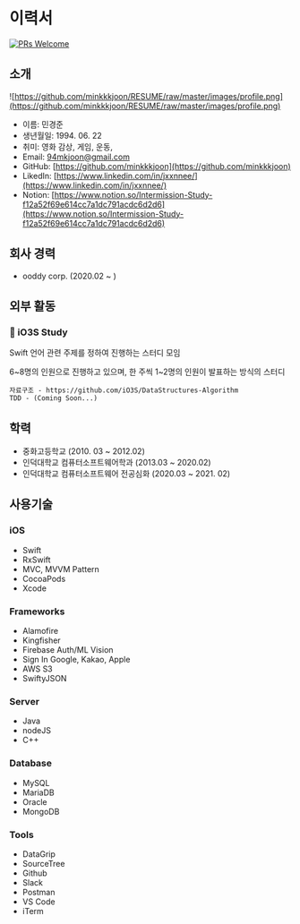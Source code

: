 # 이력서

[![PRs Welcome](https://img.shields.io/badge/PRs-welcome-brightgreen.svg?style=flat-square)](http://makeapullrequest.com)



## 소개

![https://github.com/minkkkjoon/RESUME/raw/master/images/profile.png](https://github.com/minkkkjoon/RESUME/raw/master/images/profile.png)

- 이름: 민경준
- 생년월일: 1994. 06. 22
- 취미: 영화 감상, 게임, 운동,
- Email: 94mkjoon@gmail.com
- GitHub: [https://github.com/minkkkjoon](https://github.com/minkkkjoon)
- LikedIn: [https://www.linkedin.com/in/jxxnnee/](https://www.linkedin.com/in/jxxnnee/)
- Notion: [https://www.notion.so/Intermission-Study-f12a52f69e614cc7a1dc791acdc6d2d6](https://www.notion.so/Intermission-Study-f12a52f69e614cc7a1dc791acdc6d2d6)





## 회사 경력

- ooddy corp. (2020.02 ~ )





## 외부 활동

### 📘 iO3S Study

Swift 언어 관련 주제를 정하여 진행하는 스터디 모임

6\~8명의 인원으로 진행하고 있으며, 한 주씩 1~2명의 인원이 발표하는 방식의 스터디

```
자료구조 - https://github.com/iO3S/DataStructures-Algorithm
TDD - (Coming Soon...)
```





## 학력

- 중화고등학교 
(2010. 03 ~ 2012.02)
- 인덕대학교 컴퓨터소프트웨어학과 
(2013.03 ~ 2020.02)
- 인덕대학교 컴퓨터소프트웨어 전공심화 
(2020.03 ~ 2021. 02)



## 사용기술

### iOS

- Swift
- RxSwift
- MVC, MVVM Pattern
- CocoaPods
- Xcode

### Frameworks

- Alamofire
- Kingfisher
- Firebase Auth/ML Vision
- Sign In Google, Kakao, Apple
- AWS S3
- SwiftyJSON

### Server

- Java
- nodeJS
- C++

### Database

- MySQL
- MariaDB
- Oracle
- MongoDB

### Tools

- DataGrip
- SourceTree
- Github
- Slack
- Postman
- VS Code
- iTerm

